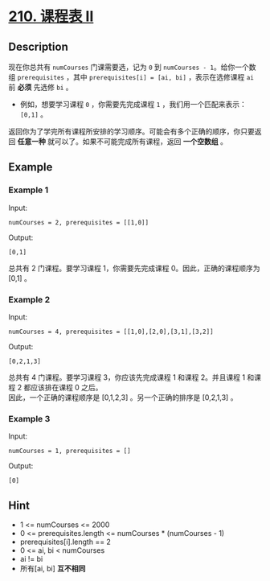 # [210. 课程表 II](https://leetcode.cn/problems/course-schedule-ii/description/)
## Description
现在你总共有 `numCourses` 门课需要选，记为 `0` 到 `numCourses - 1`。给你一个数组 `prerequisites` ，其中 `prerequisites[i] = [ai, bi]` ，表示在选修课程 `ai` 前 **必须** 先选修 `bi` 。  
- 例如，想要学习课程 `0` ，你需要先完成课程 `1` ，我们用一个匹配来表示：`[0,1]` 。  


返回你为了学完所有课程所安排的学习顺序。可能会有多个正确的顺序，你只要返回 **任意一种** 就可以了。如果不可能完成所有课程，返回 **一个空数组** 。  
## Example
### Example 1
Input:  
```
numCourses = 2, prerequisites = [[1,0]]
```
Output:
```
[0,1]
```
总共有 2 门课程。要学习课程 1，你需要先完成课程 0。因此，正确的课程顺序为 [0,1] 。
### Example 2
Input:  
```
numCourses = 4, prerequisites = [[1,0],[2,0],[3,1],[3,2]]
```
Output:
```
[0,2,1,3]
```
总共有 4 门课程。要学习课程 3，你应该先完成课程 1 和课程 2。并且课程 1 和课程 2 都应该排在课程 0 之后。  
因此，一个正确的课程顺序是 [0,1,2,3] 。另一个正确的排序是 [0,2,1,3] 。
### Example 3
Input:  
```
numCourses = 1, prerequisites = []
```
Output:
```
[0]
```
## Hint
- 1 <= numCourses <= 2000
- 0 <= prerequisites.length <= numCourses * (numCourses - 1)
- prerequisites[i].length == 2
- 0 <= ai, bi < numCourses
- ai != bi
- 所有[ai, bi] **互不相同**

